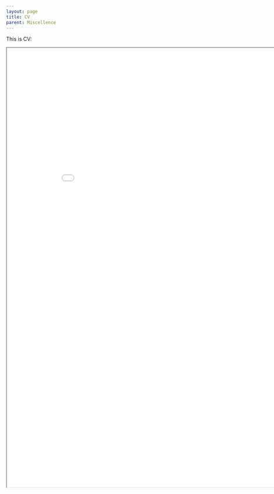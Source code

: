 ```yaml
---
layout: page
title: CV
parent: Miscellence
---
```


This is CV:
<iframe src="/docs/miscellence/CV/CV.pdf" width="900" height="1200"></iframe>
